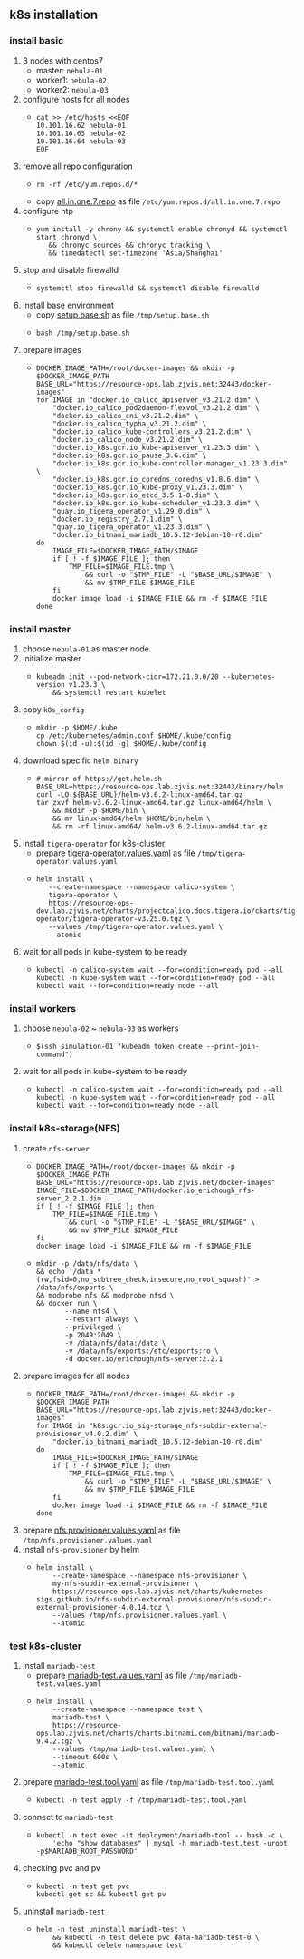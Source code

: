 ## k8s installation

### install basic
1. 3 nodes with centos7
    * master: `nebula-01`
    * worker1: `nebula-02`
    * worker2: `nebula-03`
2. configure hosts for all nodes
    * ```shell
      cat >> /etc/hosts <<EOF
      10.101.16.62 nebula-01
      10.101.16.63 nebula-02
      10.101.16.64 nebula-03
      EOF
      ```
3. remove all repo configuration
    * ```shell
      rm -rf /etc/yum.repos.d/*
      ```
    * copy [all.in.one.7.repo](resources/all.in.one.7.repo.md) as file `/etc/yum.repos.d/all.in.one.7.repo`
4. configure ntp
    * ```shell
      yum install -y chrony && systemctl enable chronyd && systemctl start chronyd \
         && chronyc sources && chronyc tracking \
         && timedatectl set-timezone 'Asia/Shanghai'
      ```
5. stop and disable firewalld
    * ```shell
      systemctl stop firewalld && systemctl disable firewalld
      ```
6. install base environment
    * copy [setup.base.sh](resources/setup.base.sh.md) as file `/tmp/setup.base.sh`
    * ```shell
      bash /tmp/setup.base.sh
      ```
7. prepare images
    * ```shell
      DOCKER_IMAGE_PATH=/root/docker-images && mkdir -p $DOCKER_IMAGE_PATH
      BASE_URL="https://resource-ops.lab.zjvis.net:32443/docker-images"
      for IMAGE in "docker.io_calico_apiserver_v3.21.2.dim" \
          "docker.io_calico_pod2daemon-flexvol_v3.21.2.dim" \
          "docker.io_calico_cni_v3.21.2.dim" \
          "docker.io_calico_typha_v3.21.2.dim" \
          "docker.io_calico_kube-controllers_v3.21.2.dim" \
          "docker.io_calico_node_v3.21.2.dim" \
          "docker.io_k8s.gcr.io_kube-apiserver_v1.23.3.dim" \
          "docker.io_k8s.gcr.io_pause_3.6.dim" \
          "docker.io_k8s.gcr.io_kube-controller-manager_v1.23.3.dim" \
          "docker.io_k8s.gcr.io_coredns_coredns_v1.8.6.dim" \
          "docker.io_k8s.gcr.io_kube-proxy_v1.23.3.dim" \
          "docker.io_k8s.gcr.io_etcd_3.5.1-0.dim" \
          "docker.io_k8s.gcr.io_kube-scheduler_v1.23.3.dim" \
          "quay.io_tigera_operator_v1.29.0.dim" \
          "docker.io_registry_2.7.1.dim" \
          "quay.io_tigera_operator_v1.23.3.dim" \
          "docker.io_bitnami_mariadb_10.5.12-debian-10-r0.dim"
      do
          IMAGE_FILE=$DOCKER_IMAGE_PATH/$IMAGE
          if [ ! -f $IMAGE_FILE ]; then
              TMP_FILE=$IMAGE_FILE.tmp \
                  && curl -o "$TMP_FILE" -L "$BASE_URL/$IMAGE" \
                  && mv $TMP_FILE $IMAGE_FILE
          fi
          docker image load -i $IMAGE_FILE && rm -f $IMAGE_FILE
      done
      ```

### install master
1. choose `nebula-01` as master node
2. initialize master
    * ```shell
      kubeadm init --pod-network-cidr=172.21.0.0/20 --kubernetes-version v1.23.3 \
          && systemctl restart kubelet
      ```
3. copy `k8s_config`
    * ```shell
      mkdir -p $HOME/.kube
      cp /etc/kubernetes/admin.conf $HOME/.kube/config
      chown $(id -u):$(id -g) $HOME/.kube/config
      ```
4. download specific `helm binary`
    * ```shell
      # mirror of https://get.helm.sh
      BASE_URL=https://resource-ops.lab.zjvis.net:32443/binary/helm
      curl -LO ${BASE_URL}/helm-v3.6.2-linux-amd64.tar.gz
      tar zxvf helm-v3.6.2-linux-amd64.tar.gz linux-amd64/helm \
          && mkdir -p $HOME/bin \
          && mv linux-amd64/helm $HOME/bin/helm \
          && rm -rf linux-amd64/ helm-v3.6.2-linux-amd64.tar.gz
      ```
5. install `tigera-operator` for k8s-cluster
    * prepare [tigera-operator.values.yaml](resources/tigera-operator.values.yaml.md) as file `/tmp/tigera-operator.values.yaml`
    * ```shell
      helm install \
         --create-namespace --namespace calico-system \
         tigera-operator \
         https://resource-ops-dev.lab.zjvis.net/charts/projectcalico.docs.tigera.io/charts/tigera-operator/tigera-operator-v3.25.0.tgz \
         --values /tmp/tigera-operator.values.yaml \
         --atomic
      ```
6. wait for all pods in kube-system to be ready
    * ```shell
      kubectl -n calico-system wait --for=condition=ready pod --all
      kubectl -n kube-system wait --for=condition=ready pod --all
      kubectl wait --for=condition=ready node --all
      ```

### install workers
1. choose `nebula-02` ~ `nebula-03` as workers
    * ```shell
      $(ssh simulation-01 "kubeadm token create --print-join-command")
      ```
2. wait for all pods in kube-system to be ready
    * ```shell
      kubectl -n calico-system wait --for=condition=ready pod --all
      kubectl -n kube-system wait --for=condition=ready pod --all
      kubectl wait --for=condition=ready node --all
      ```

### install k8s-storage(NFS)
1. create `nfs-server`
    * ```shell
      DOCKER_IMAGE_PATH=/root/docker-images && mkdir -p $DOCKER_IMAGE_PATH
      BASE_URL="https://resource-ops.lab.zjvis.net/docker-images"
      IMAGE_FILE=$DOCKER_IMAGE_PATH/docker.io_erichough_nfs-server_2.2.1.dim
      if [ ! -f $IMAGE_FILE ]; then
          TMP_FILE=$IMAGE_FILE.tmp \
              && curl -o "$TMP_FILE" -L "$BASE_URL/$IMAGE" \
              && mv $TMP_FILE $IMAGE_FILE
      fi
      docker image load -i $IMAGE_FILE && rm -f $IMAGE_FILE
      ```
    * ```shell
      mkdir -p /data/nfs/data \
      && echo '/data *(rw,fsid=0,no_subtree_check,insecure,no_root_squash)' > /data/nfs/exports \
      && modprobe nfs && modprobe nfsd \
      && docker run \
             --name nfs4 \
             --restart always \
             --privileged \
             -p 2049:2049 \
             -v /data/nfs/data:/data \
             -v /data/nfs/exports:/etc/exports:ro \
             -d docker.io/erichough/nfs-server:2.2.1
      ```
2. prepare images for all nodes
    * ```shell
      DOCKER_IMAGE_PATH=/root/docker-images && mkdir -p $DOCKER_IMAGE_PATH
      BASE_URL="https://resource-ops.lab.zjvis.net:32443/docker-images"
      for IMAGE in "k8s.gcr.io_sig-storage_nfs-subdir-external-provisioner_v4.0.2.dim" \
          "docker.io_bitnami_mariadb_10.5.12-debian-10-r0.dim"
      do
          IMAGE_FILE=$DOCKER_IMAGE_PATH/$IMAGE
          if [ ! -f $IMAGE_FILE ]; then
              TMP_FILE=$IMAGE_FILE.tmp \
                  && curl -o "$TMP_FILE" -L "$BASE_URL/$IMAGE" \
                  && mv $TMP_FILE $IMAGE_FILE
          fi
          docker image load -i $IMAGE_FILE && rm -f $IMAGE_FILE
      done
      ```
3. prepare [nfs.provisioner.values.yaml](resources/nfs.provisioner.values.yaml.md) as file `/tmp/nfs.provisioner.values.yaml`
4. install `nfs-provisioner` by helm
    * ```shell
      helm install \
          --create-namespace --namespace nfs-provisioner \
          my-nfs-subdir-external-provisioner \
          https://resource-ops.lab.zjvis.net/charts/kubernetes-sigs.github.io/nfs-subdir-external-provisioner/nfs-subdir-external-provisioner-4.0.14.tgz \
          --values /tmp/nfs.provisioner.values.yaml \
          --atomic
      ```

### test k8s-cluster
1. install `mariadb-test`
    * prepare [mariadb-test.values.yaml](resources/mariadb-test.values.yaml.md) as file `/tmp/mariadb-test.values.yaml`
    * ```shell
      helm install \
          --create-namespace --namespace test \
          mariadb-test \
          https://resource-ops.lab.zjvis.net/charts/charts.bitnami.com/bitnami/mariadb-9.4.2.tgz \
          --values /tmp/mariadb-test.values.yaml \
          --timeout 600s \
          --atomic
      ``` 
2. prepare [mariadb-test.tool.yaml](resources/mariadb-test.tool.yaml.md) as file `/tmp/mariadb-test.tool.yaml`
    * ```shell
      kubectl -n test apply -f /tmp/mariadb-test.tool.yaml
      ```
3. connect to `mariadb-test`
    * ```shell
      kubectl -n test exec -it deployment/mariadb-tool -- bash -c \
          'echo "show databases" | mysql -h mariadb-test.test -uroot -p$MARIADB_ROOT_PASSWORD'
      ```
4. checking pvc and pv
    * ```shell
      kubectl -n test get pvc
      kubectl get sc && kubectl get pv
      ```
5. uninstall `mariadb-test`
    * ```shell
      helm -n test uninstall mariadb-test \
          && kubectl -n test delete pvc data-mariadb-test-0 \
          && kubectl delete namespace test
      ```
